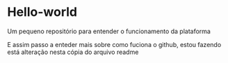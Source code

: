 # Hello-world
Um pequeno repositório para entender o funcionamento da plataforma

E assim passo a enteder mais sobre como fuciona o github, estou fazendo está alteração nesta cópia do arquivo readme
